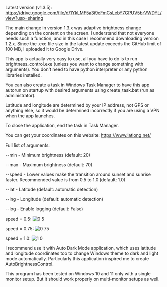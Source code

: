 Latest version (v1.3.5): https://drive.google.com/file/d/1YkLMF5a3i9eFmCsLebY7GPUV5brVWDYL/view?usp=sharing

The main change in version 1.3.x was adaptive brightness change depending on the content on the screen. I understand that not everyone needs such a function, and in this case I recommend downloading version 1.2.x.
Since the .exe file size in the latest update exceeds the GitHub limit of 100 MB, I uploaded it to Google Drive.

This app is actually very easy to use, all you have to do is to run brightness_control.exe (unless you want to change something with arguments). You don't need to have python interpreter or any python libraries installed.

You can also create a task in Windows Task Manager to have this app autorun on startup with desired arguments using create_task.bat (run as administrator).

Latitude and longitude are determined by your IP address, not GPS or anything else, so it would be determined incorrectly if you are using a VPN when the app launches.

To close the application, end the task in Task Manager.

You can get your coordinates on this website: https://www.latlong.net/

Full list of arguments:

--min - Minimum brightness (default: 20)

--max - Maximum brightness (default: 70)

--speed - Lower values make the transition around sunset and sunrise faster. Recommended value is from 0.5 to 1.0 (default: 1.0)

--lat - Latitude (default: automatic detection)

--lng - Longitude (default: automatic detection)

--log - Enable logging (default: False)

speed = 0.5:
![0 5](https://github.com/user-attachments/assets/d5e40796-5f55-4bdf-9441-119b854e05ff)

speed = 0.75:
![0 75](https://github.com/user-attachments/assets/57bc00d4-cccc-461d-beef-124dccc6212a)

speed = 1.0:
![1 0](https://github.com/user-attachments/assets/41ed7861-4ef0-436b-bdfa-e57a4e782130)

I recommend use it with Auto Dark Mode application, which uses latitude and longitude coordinates too to change Windows theme to dark and light mode automatically. Particularly this application inspired me to create AutoBrightnessControl.

This program has been tested on Windows 10 and 11 only with a single monitor setup. But it should work properly on multi-monitor setups as well.
